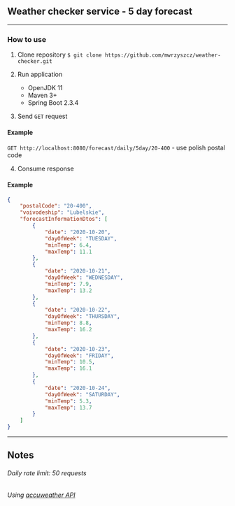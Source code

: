 ## Weather checker service - 5 day forecast

---

### How to use

1. Clone repository `$ git clone https://github.com/mwrzyszcz/weather-checker.git`
2. Run application
    * OpenJDK 11
    * Maven 3+
    * Spring Boot 2.3.4
    
3. Send `GET` request

#### Example   
`GET http://localhost:8080/forecast/daily/5day/20-400`  - use polish postal code
    
4. Consume response

#### Example

```json
{
    "postalCode": "20-400",
    "voivodeship": "Lubelskie",
    "forecastInformationDtos": [
        {
            "date": "2020-10-20",
            "dayOfWeek": "TUESDAY",
            "minTemp": 6.4,
            "maxTemp": 11.1
        },
        {
            "date": "2020-10-21",
            "dayOfWeek": "WEDNESDAY",
            "minTemp": 7.9,
            "maxTemp": 13.2
        },
        {
            "date": "2020-10-22",
            "dayOfWeek": "THURSDAY",
            "minTemp": 8.8,
            "maxTemp": 16.2
        },
        {
            "date": "2020-10-23",
            "dayOfWeek": "FRIDAY",
            "minTemp": 10.5,
            "maxTemp": 16.1
        },
        {
            "date": "2020-10-24",
            "dayOfWeek": "SATURDAY",
            "minTemp": 5.3,
            "maxTemp": 13.7
        }
    ]
}
```
---
## Notes
###### Daily rate limit: 50 requests
###### Using [accuweather API](https://developer.accuweather.com/)
